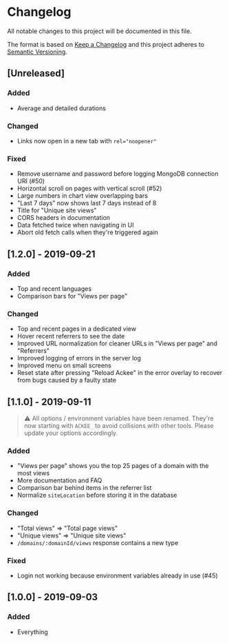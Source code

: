 # Changelog

All notable changes to this project will be documented in this file.

The format is based on [Keep a Changelog](http://keepachangelog.com/en/1.0.0/) and this project adheres to [Semantic Versioning](http://semver.org/spec/v2.0.0.html).

## [Unreleased]

### Added

- Average and detailed durations

### Changed

- Links now open in a new tab with `rel="noopener"`

### Fixed

- Remove username and password before logging MongoDB connection URI (#50)
- Horizontal scroll on pages with vertical scroll (#52)
- Large numbers in chart view overlapping bars
- "Last 7 days" now shows last 7 days instead of 8
- Title for "Unique site views"
- CORS headers in documentation
- Data fetched twice when navigating in UI
- Abort old fetch calls when they're triggered again

## [1.2.0] - 2019-09-21

### Added

- Top and recent languages
- Comparison bars for "Views per page"

### Changed

- Top and recent pages in a dedicated view
- Hover recent referrers to see the date
- Improved URL normalization for cleaner URLs in "Views per page" and "Referrers"
- Improved logging of errors in the server log
- Improved menu on small screens
- Reset state after pressing "Reload Ackee" in the error overlay to recover from bugs caused by a faulty state

## [1.1.0] - 2019-09-11

> ⚠️ All options / environment variables have been renamed. They're now starting with `ACKEE_` to avoid collisions with other tools. Please update your options accordingly.

### Added

- "Views per page" shows you the top 25 pages of a domain with the most views
- More documentation and FAQ
- Comparison bar behind items in the referrer list
- Normalize `siteLocation` before storing it in the database

### Changed

- "Total views" => "Total page views"
- "Unique views" => "Unique site views"
- `/domains/:domainId/views` response contains a new type

### Fixed

- Login not working because environment variables already in use (#45)

## [1.0.0] - 2019-09-03

### Added

- Everything